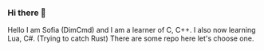 ### Hi there 👋

Hello I am Sofia (DimCmd) and I am a learner of C, C++. I also now learning Lua, C#. (Trying to catch Rust) There are some repo here let's choose one.

<!--
**MathInDOS/MathInDOS** is a ✨ _special_ ✨ repository because its `README.md` (this file) appears on your GitHub profile.

Here are some ideas to get you started:

- 🔭 I’m currently working on ...
- 🌱 I’m currently learning ...
- 👯 I’m looking to collaborate on ...
- 🤔 I’m looking for help with ...
- 💬 Ask me about ...
- 📫 How to reach me: ...
- 😄 Pronouns: ...
- ⚡ Fun fact: ...
-->
